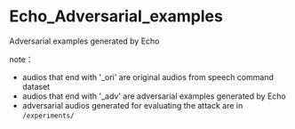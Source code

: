 # Echo_Adversarial_examples
Adversarial examples generated by Echo

note：

- audios that end with '_ori' are original audios from speech command dataset
- audios that end with '_adv' are adversarial examples generated by Echo
- adversarial audios generated for evaluating the attack are in ```/experiments/``` 